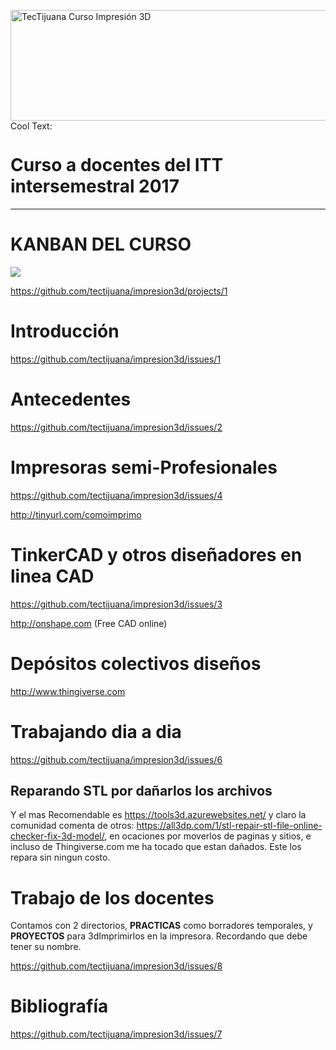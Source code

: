 <a href="https://cooltext.com"><img src="https://images.cooltext.com/4958788.png" width="722" height="177" alt="TecTijuana Curso Impresión 3D " /></a>
<a href="http://cooltext.com" target="_top"><img src="https://cooltext.com/images/ct_pixel.gif" width="80" height="15" alt="Cool Text: Logo and Graphics Generator" border="0" /></a>

# Curso a docentes del ITT intersemestral 2017
----
# KANBAN DEL CURSO
![](https://lh3.googleusercontent.com/yLMrKx_iB-4i7H3WNuxH6J06_r3nonGNVrtX3Ry-jjEjJycINIdE4zoTMCSp92xRsrvtPHSVhr8Ilfjkq-GZczNC54_lu-NPc4ITPH3zagl2WHAWVEXyAXp3wkg8ZuqDY1JUFfxD)

https://github.com/tectijuana/impresion3d/projects/1

# Introducción
https://github.com/tectijuana/impresion3d/issues/1

# Antecedentes
https://github.com/tectijuana/impresion3d/issues/2

# Impresoras semi-Profesionales
https://github.com/tectijuana/impresion3d/issues/4

http://tinyurl.com/comoimprimo

# TinkerCAD y otros diseñadores en linea CAD
https://github.com/tectijuana/impresion3d/issues/3

http://onshape.com (Free CAD online)

# Depósitos colectivos diseños
http://www.thingiverse.com

# Trabajando dia a dia
https://github.com/tectijuana/impresion3d/issues/6

## Reparando STL por dañarlos los archivos
Y el mas Recomendable es https://tools3d.azurewebsites.net/ y claro la comunidad comenta de otros:
https://all3dp.com/1/stl-repair-stl-file-online-checker-fix-3d-model/, en ocaciones por moverlos de paginas y sitios, e incluso de Thingiverse.com me ha tocado que estan dañados. Este los repara sin ningun costo.

# Trabajo de los docentes
Contamos con 2 directorios, **PRACTICAS** como borradores temporales, y **PROYECTOS** para 3dImprimirlos en la impresora.
Recordando que debe tener su nombre.

https://github.com/tectijuana/impresion3d/issues/8

# Bibliografía
https://github.com/tectijuana/impresion3d/issues/7
